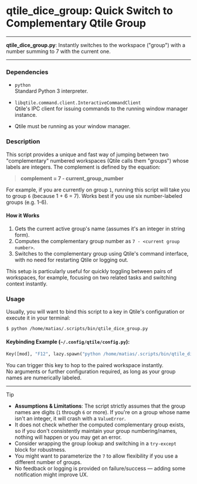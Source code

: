 # qtile_dice_group: Quick Switch to Complementary Qtile Group

---

**qtile_dice_group.py**: Instantly switches to the workspace ("group") with a number summing to 7 with the current one.

---

### Dependencies

- `python`  
  Standard Python 3 interpreter.

- `libqtile.command.client.InteractiveCommandClient`  
  Qtile's IPC client for issuing commands to the running window manager instance.

- Qtile must be running as your window manager.

### Description

This script provides a unique and fast way of jumping between two "complementary" numbered workspaces (Qtile calls them "groups") whose labels are integers. The complement is defined by the equation:  
> **complement = 7 - current_group_number**

For example, if you are currently on group `1`, running this script will take you to group `6` (because 1 + 6 = 7). Works best if you use six number-labeled groups (e.g. 1-6).

#### How it Works

1. Gets the current active group's name (assumes it's an integer in string form).
2. Computes the complementary group number as `7 - <current group number>`.
3. Switches to the complementary group using Qtile's command interface, with no need for restarting Qtile or logging out.

This setup is particularly useful for quickly toggling between pairs of workspaces, for example, focusing on two related tasks and switching context instantly.

### Usage

Usually, you will want to bind this script to a key in Qtile's configuration or execute it in your terminal:

```
$ python /home/matias/.scripts/bin/qtile_dice_group.py
```

#### Keybinding Example (`~/.config/qtile/config.py`):

```python
Key([mod], "F12", lazy.spawn("python /home/matias/.scripts/bin/qtile_dice_group.py")),
```

You can trigger this key to hop to the paired workspace instantly.  
No arguments or further configuration required, as long as your group names are numerically labeled.

---

> [!TIP]
> - **Assumptions & Limitations**: The script strictly assumes that the group names are digits (`1` through `6` or more). If you're on a group whose name isn't an integer, it will crash with a `ValueError`.
> - It does not check whether the computed complementary group exists, so if you don't consistently maintain your group numbering/names, nothing will happen or you may get an error.
> - Consider wrapping the group lookup and switching in a `try-except` block for robustness.  
> - You might want to parameterize the `7` to allow flexibility if you use a different number of groups.  
> - No feedback or logging is provided on failure/success — adding some notification might improve UX.